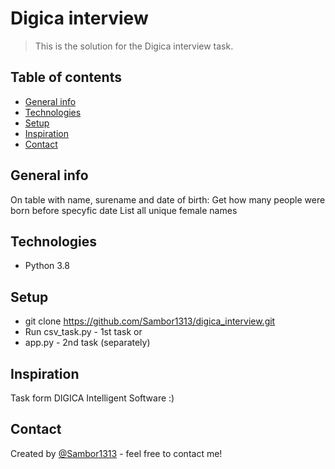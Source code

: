 # Digica interview
> This is the solution for the Digica interview task.

## Table of contents
* [General info](#general-info)
* [Technologies](#technologies)
* [Setup](#setup)
* [Inspiration](#inspiration)
* [Contact](#contact)

## General info
On table with name, surename and date of birth:
    Get how many people were born before specyfic date
    List all unique female names

## Technologies
* Python 3.8

## Setup
* git clone https://github.com/Sambor1313/digica_interview.git
* Run csv_task.py - 1st task or
* app.py - 2nd task (separately)

## Inspiration
Task form DIGICA Intelligent Software :) 

## Contact
Created by [@Sambor1313](sambor.maciejak@mnis.pl) - feel free to contact me!